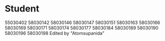 # Student
55030402
58030142
58030146
58030147
58030151
58030163
58030166
58030169
58030171
58030174
58030177
58030184
58030189
58030190
58030196
58030198
Edited by "Atomsupanida"